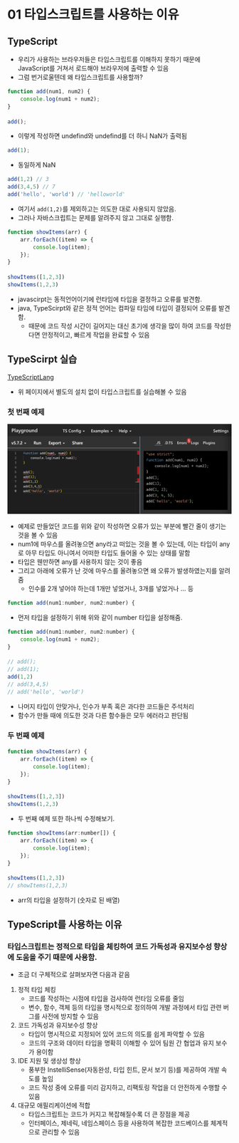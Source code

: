# 01 타입스크립트를 사용하는 이유

## TypeScript
- 우리가 사용하는 브라우저들은 타입스크립트를 이해하지 못하기 때문에 JavaScript를 거쳐서 로드해야 브라우저에 출력할 수 있음
- 그럼 번거로울텐데 왜 타입스크립트를 사용할까?
```js
function add(num1, num2) {
    console.log(num1 + num2);
}

add(); 
```
- 이렇게 작성하면 undefind와 undefind를 더 하니 NaN가 출력됨
```js
add(1);
```
- 동일하게 NaN
```js
add(1,2) // 3
add(3,4,5) // 7
add('hello', 'world') // 'helloworld'
```
- 여기서 `add(1,2)`를 제외하고는 의도한 대로 사용되지 않았음.
- 그러나 자바스크립트는 문제를 알려주지 않고 그대로 실행함.
```js
function showItems(arr) {
    arr.forEach((item) => {
        console.log(item);
    });
}

showItems([1,2,3])
showItems(1,2,3)
```
- javascirpt는 동적언어이기에 런타임에 타입을 결정하고 오류를 발견함.
- java, TypeScirpt와 같은 정적 언어는 컴파일 타임에 타입이 결정되어 오류를 발견함.
    - 때문에 코드 작성 시간이 길어지는 대신 초기에 생각을 많이 하여 코드를 작성한다면 안정적이고, 빠르게 작업을 완료할 수 있음

## TypeScirpt 실습
[TypeScriptLang](https://www.typescriptlang.org/play/?#code/PTAEHUFMBsGMHsC2lQBd5oBYoCoE8AHSAZVgCcBLA1UABWgEM8BzM+AVwDsATAGiwoBnUENANQAd0gAjQRVSQAUCEmYKsTKGYUAbpGF4OY0BoadYKdJMoL+gzAzIoz3UNEiPOofEVKVqAHSKymAAmkYI7NCuqGqcANag8ABmIjQUXrFOKBJMggBcISGgoAC0oACCbvCwDKgU8JkY7p7ehCTkVDQS2E6gnPCxGcwmZqDSTgzxxWWVoASMFmgYkAAeRJTInN3ymj4d-jSCeNsMq-wuoPaOltigAKoASgAywhK7SbGQZIIz5VWCFzSeCrZagNYbChbHaxUDcCjJZLfSDbExIAgUdxkUBIursJzCFJtXydajBBCcQQ0MwAUVWDEQC0gADVHBQGNJ3KAALygABEAAkYNAMOB4GRonzFBTBPB3AERcwABS0+mM9ysygc9wASmCKhwzQ8ZC8iHFzmB7BoXzcZmY7AYzEg-Fg0HUiQ58D0Ii8fLpDKZgj5SWxfPADlQAHJhAA5SASPlBFQAeS+ZHegmdWkgR1QjgUrmkeFATjNOmGWH0KAQiGhwkuNok4uiIgMHGxCyYrA4PCCJSAA)
- 위 페이지에서 별도의 설치 없이 타입스크립트를 실습해볼 수 있음
### 첫 번째 예제
![01](./img/01.png)
- 예제로 만들었던 코드를 위와 같이 작성하면 오류가 있는 부분에 빨간 줄이 생기는 것을 볼 수 있음
- num1에 마우스를 올려놓으면 any라고 떠있는 것을 볼 수 있는데, 이는 타입이 any로 아무 타입도 아니여서 어떠한 타입도 들어올 수 있는 상태를 말함
- 타입은 웬만하면 any를 사용하지 않는 것이 좋음
- 그리고 아래에 오류가 난 것에 마우스를 올려놓으면 왜 오류가 발생하였는지를 알려줌
    - 인수를 2개 넣어야 하는데 1개만 넣었거나, 3개를 넣었거나 ... 등
```js
function add(num1:number, num2:number) {
```
- 먼저 타입을 설정하기 위해 위와 같이 number 타입을 설정해줌.
```js
function add(num1:number, num2:number) {
    console.log(num1 + num2);
}

// add(); 
// add(1);
add(1,2) 
// add(3,4,5) 
// add('hello', 'world')
```
- 나머지 타입이 안맞거나, 인수가 부족 혹은 과다한 코드들은 주석처리
- 함수가 만들 때에 의도한 것과 다른 함수들은 모두 에러라고 판단됨

### 두 번째 예제
```js
function showItems(arr) {
    arr.forEach((item) => {
        console.log(item);
    });
}

showItems([1,2,3])
showItems(1,2,3)
```
- 두 번째 예제 또한 하나씩 수정해보기.
```js
function showItems(arr:number[]) {
    arr.forEach((item) => {
        console.log(item);
    });
}

showItems([1,2,3])
// showItems(1,2,3)
```
- arr의 타입을 설정하기 (숫자로 된 배열)
## TypeScript를 사용하는 이유
### 타입스크립트는 정적으로 타입을 체킹하여 코드 가독성과 유지보수성 향상에 도움을 주기 때문에 사용함.
- 조금 더 구체적으로 살펴보자면 다음과 같음
1. 정적 타입 체킹
    - 코드를 작성하는 시점에 타입을 검사하여 런타임 오류를 줄임
    - 변수, 함수, 객체 등의 타입을 명시적으로 정의하여 개발 과정에서 타입 관련 버그를 사전에 방지할 수 있음
2. 코드 가독성과 유지보수성 향상
    - 타입이 명시적으로 지정되어 있어 코드의 의도를 쉽게 파악할 수 있음
    - 코드의 구조와 데이터 타입을 명확히 이해할 수 있어 팀원 간 협업과 유지 보수가 용이함
3. IDE 지원 및 생상성 향상
    - 풍부한 InstelliSense(자동완성, 타입 힌트, 문서 보기 등)를 제공하여 개발 속도를 높임
    - 코드 작성 중에 오류를 미리 감지하고, 리팩토링 작업을 더 안전하게 수행할 수 있음
4. 대규모 애필리케이션에 적합
    - 타입스크립트는 코드가 커지고 복잡해질수록 더 큰 장점을 제공
    - 인터페이스, 제네릭, 네임스페이스 등을 사용하여 복잡한 코드베이스를 체계적으로 관리할 수 있음
